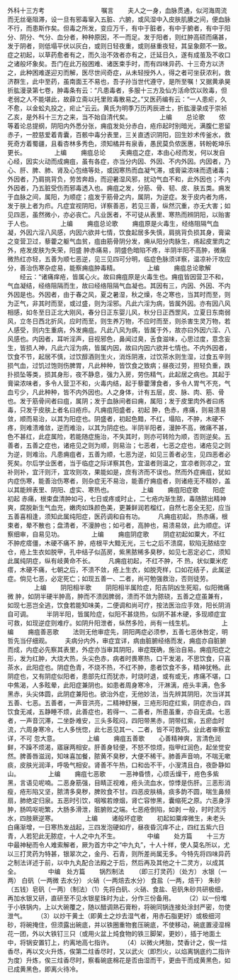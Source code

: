<!-- { "loadSidebar": true } -->
外科十三方考
　　
　　
　　
　　嘱言
　　夫人之一身，血脉贯通，似河海周流而无丝毫阻滞，设一旦有邪毒窜入五脏、六腑，或风湿中入皮肤肌腠之间，便血脉不行，而患斯作矣。但毒之所发，变应万千，有中于脏者，有中于腑者，有中于阳分、阴分、气分、血分者，种种原因，不一而足。发于阳者，则红肿高硕而痛甚，发于阴者，则低塌平伏以灰白，或则日轻夜重，或则昼重夜轻，其呈象颇不一致。症之初起，以草药愈者有之，而久治不效者亦有之，迁延日久，遂有成茧及不收口之诸般坏象矣。吾门在此万般困难、诸医束手时，而有四味异药、十三奇方以济之，此种困难遂迎刃而解，医尽世间奇症，从未轻授外人，得之者可坐获浓利，救济群生，此中至药，虽南面王不易也，吾子孙当世代遵守，是所至嘱！又据黄承昊折肱漫录第七卷，肿毒条有云：“凡患毒者，多服十三方及仙方活命饮以败毒，但老弱之人不能堪此，故薛立斋以托里败毒散易之。”又医药编有云：“一人患疟，久不愈，以金蚣丸投之，疟止”云云。黄氏为明季万历丙辰进士，折肱漫录成于崇祯乙亥，是外科十三方之来，当不始自清代矣。
　　
　　上编
　　总论歌
　　侬等着论总提纲，阴阳内外悉分张，痈疽发处分赤白，疮疖起时别暗光，满腹仁恩留赤子，一腔慈爱着青囊，百骸中毒分表里，三关直透识阴阳，回生妙术传釜水，救死奇方着蜀疆，且看杏林多秀色，须知橘井有泉香，愚民莫负侬医惠，转盼乾坤乐更长。
　　
　　上编
　　痈疽总论
　　夫痈疽之症，本由心经而发，何以发自心经，因实火动而成痈疽，虽有各症，亦当分内因、外因、不内外因。内因者，乃心、肝、脾、肺、肾及心包络等处，或因寒热而血凝气滞，或膏粱浓味而遗诸毒；外因者，乃肩挑背负，劳苦奔趋，而迎暑湿风邪，扰动气血不和，此外因也；不内外因者，乃五脏受伤而邪毒透入也。痈疽之发，分筋、骨、韧、皮、肤五类。痈发于血脉之间，属阳，为顺症；疽发于筋骨之内，属阴，为逆症。发于皮内者为疡，发于肤上者为疖。凡症宜视阴阳，详察善恶，若见三善，纵然沉重，亦无大害；如见四恶，虽然微小，亦必丧亡。凡业医者，不可徒从表里、寒热而辨阴阳，以贻害于人也。
　　
　　上编
　　痈疽总论歌
　　痈疽原是火毒生，经络阻隔气血凝，外因六淫八风感，内因六欲并七情，饮食起居多失慎，肩挑背负损其身，膏粱之变营卫过，藜藿之躯气血贫，疽由筋骨阴分发，痈从阳分肉脉生，疡起皮里肉之外，疮发皮肤为失荣，阳盛 肿赤痛易，阴盛色暗陷不疼，半阴半阳不高肿，微痛微热红亦轻，五善为顺七恶逆，见三见四可分明，临症色脉须详察，温凉补汗攻应分，善治伤寒杂症易，能察痈疽肿毒精。
　　
　　上编
　　痈疽总论歌解
　　经云：“诸痛痒疮，皆属心火。故曰痈疽原是火毒生也。痈疽皆因营卫不和，气血凝结，经络阻隔而生，故曰经络阻隔气血凝也。其因有三，内因、外因、不内外因是也。外因者，由于春之风，夏之暑湿，秋之燥，冬之寒也，当其时而至，则为正气，非其时而至，或过盛，则为淫邪。凡此六淫为病，皆属外因。亦有因八风相感，如冬至日正北大刚风，春分日正东婴儿风，秋分日正西罡风，立夏日东南弱风，立冬日西北折风，应时而至，则生养万物，不应时而至，则杀害生灵万物，若人感受，则内生重病，外发痈疽。凡此八风为病，皆属于外，故亦曰外因六淫、八风感也。内因者，耳听淫声，目视邪色，鼻闻过臭，舌食滋味，心思过度，意念妄生，皆损人神，凡此六淫为病，皆属内因，故曰内因六欲并七情也。不内外因者，饮食不节，起居不慎，过饮醇酒则生火，消烁阴液，过饮茶水则生湿，过食五辛则损气血，过饥过饱则伤脾胃，凡此种种，皆饮食之致病；昼夜过劳，担轻负重，跌扑损坠等类，损其身形，夜不静息，强力入房，劳伤精气，此起居之病也。其起于膏粱浓味者，多令人营卫不和，火毒内结，起于藜藿薄食者，多令人胃气不充，气血亏少，凡此种种，皆不内外因也。人之身体，计有五层，皮、脉、肉、筋、骨也。发于筋骨间者曰疽，属阴；发于血脉间者曰痈，属阳；发于皮里肉外者曰疡毒，只发于皮肤上者名曰疮疖。凡痈疽阳盛者，初起 肿，色赤，疼痛，则易溃易敛，顺而易治，以其为阳症也。阴盛者，初起色黯，不红，塌陷，不肿，木硬不疼，则难溃难敛，逆而难治，以其为阴症也。半阴半阳者，漫肿不高，微痛不甚，色不甚红，此症属险，若能随症施治，不失其时，则亦可转险为顺，否则逆矣。五善者，五善之症也，诸疮见之则为顺，则易治；七恶者，七恶之症也，诸疮见之则为逆，则难治。凡患痈疽者，五善为顺，七恶为逆，如见三善者必生，见四恶者必死矣。尔后学业医者，当于临症之际详察其色，宜温者则温之，宜凉者则凉之，宜补则补，宜汗则汗，宜攻则攻，果能如是，庶有济而不误也。然而外症痈疽，犹如内症伤寒，能善治伤寒者，则杂症无不易治，能善疗痈疽者，则诸疮无不精妙，盖以其能辨表里、阴阳、虚实、寒热也。
　　
　　上编
　　痈疽阳症歌
　　阳症初起 赤痛，根束盘清肿如弓，七日或疼或时止，二七疮内渐生脓，毒随脓出精神爽，腐脱新生气血充，嫩肉如珠颜色美，更兼鲜润若榴红，自然七恶全无犯，应当五善喜相逢，须知此属纯阳症，医药调和自有功。
　　凡痈疽初起， 热赤痛，根束者，晕不散也；盘清者，不漫肿也；如弓者，高肿也，易溃易敛，此为顺症。详察细审，自易见功。
　　
　　上编
　　痈疽阴症歌
　　阴症初起如粟大，不红不肿疙瘩僵，木硬不痛不 肿，疮根平大黯无光，三七之后不溃腐，软陷无脓结空仓，疮上生衣如脱甲，孔中结子似菡房，紫黑脓稀多臭秽，如见七恶定必亡，须知此属纯阴症，纵有岐黄命不长。
　　凡痈疽初起，不红不肿，不 热，状似粟米疙瘩，木硬不痛，七朝之后，不溃不敛，疮上生衣，如脱壳样，口如花结子，此属逆症。倘见七恶，必定死亡；如现五善一、二者，尚可勉强救治，否则徒劳。
　　
　　上编
　　阴阳相半歌
　　阴阳相半属险症，阳吉阴凶生死昭，似阳微痛微 肿，如阴半硬半肿高，肿而不溃因脾弱，溃而不敛为脓硗，五善之症虽兼有，如现七恶岂全逃，饮食若能知味美，二便调和尚可疗，按法医治应手效，阳长阴消自可调。
　　半阴半阳，皆属险症，似阳不甚烧热，似阴不甚木硬，多现顺症宜可救，如现逆症则难疗。如阴升阳泄者，纵然多险，尚有一线生机。
　　
　　上编
　　痈疽善恶歌
　　法则无他审症先，阴阳两症必须参，五善七恶休咎定，明哲先当仔细观。
　　夫病分内外，审症宜详，病由脏腑经络而发，痈疽亦自脏腑而成，内症必先察其表里，外症亦当审其阴阳，审症既确，施治自易。痈疽阳症之形，发为红肿，大烧大热，头尖色赤，病者时畏寒热，口干发渴，不思饮食，只喜茶水，此阳症也。阴症色青，不烧不热，不红不肿，患者饮食不多，精神犹畅。此阴症也，又有阴症似阳者，患部先红而犹赤，时烧时退，或有或无，疼痛不堪，口中焦渴，人多眩晕，此阳症兼阴也。如患者周身寒冷， 汗淋漓，疮头丰满，色多黑赤，头尖体圆，此阴症兼阳也。欲治外症，无他妙法，当先辨其阴阳，次当详其五善、七恶。五善者，一声音洪亮，二精神舒展，三疮形阳症红紫，阴症赤白，四饮食无减，五静睡不烦，此善症也，若得一、二善者，所患虽重，亦自无虞。七恶者，一声音沉滞，二坐卧难安，三头多眩闷，四阳带黑赤，阴带红紫，五瘀血时流，六周身寒冷，七人多恍惚，此七恶见其一、二者，皆不可救药。业此者审察宜详，不可 忽大意。
　　
　　上编
　　痈疽五善歌
　　心善精神爽，言清色润鲜，不躁不烦渴，寤寐两相安。肝善身轻便，不怒不惊烦，指甲红润色，起坐觉安然。脾善唇滋润，知味喜加餐，脓黄不臭秽，大便不稀干。肺善声音响，不喘无嗽痰，皮肤光润泽，呼吸气相安。肾善不午热，口和齿不干，小溲清且白，夜卧静如山。
　　
　　上编
　　痈疽七恶歌
　　一恶神昏愦，心烦舌燥干，疮色多紫黑，言语见呢喃。二恶身筋强，目睛正视难，疮头流血水，惊悸是伤肝。三恶形消瘦，疮形陷又坚，脓清多臭秽，脾败食不甘。四恶皮肤槁，痰多韵不圆，喘生鼻频扇，肺绝定归泉。五恶时引饮，咽喉若燎烟，肾亡容惨黑，囊缩死之原。六恶身浮肿，肠鸣呕呃繁，大肠多滑泄，脏腑败之端。七恶疮倒陷，如剥 一般，时时流污水，四肢厥逆寒。
　　
　　上编
　　诸般坏症歌
　　初起如粟痒微生，未老头白痛渐增，一日寒热发战起，三四发泡硬如疔，昼夜昏沉痒不止，四红五紫六日青，人若犯此无脓症，十人之中九不生。
　　
　　中编
　　处方篇
　　十三方中最神秘而令人难索解者，厥为首方中之“中九丸”，十人十样，使人莫名所以，尤以三打灵药为特甚，银翠次之，金丹、石青，则所差尚属无多。今特先将四味异药之制法详述于前，以中九丸配合法殿之于后，然后再及其他之十二灵方，以成其全。
　　
　　中编　处方篇
　　锅烈制法
　　（即三打灵药）（处方） 水银（一两） 白矾（一两微 去水分） 火硝（一两焙去水分） 食盐（一两，焙干） 朱砂（五钱）皂矾（一两）（制法）（1）先将白矾、火硝、食盐、皂矾朱砂共研极细，再加水银又研，直研至不见水银星珠时为止，分作三份备用。
　　（2）以一份堆于小铁锅内，上以大碗覆之，随以醋调熟石膏粉，将碗同锅连接处涂封严密，勿使泄气。
　　（3）以炒干黄土（即黄土之炒去湿气者，用赤石脂更好）或极细河砂，将碗掩住，但须露出碗底，并以铁圈重物套压碗底，不使移动，碗底置浸湿棉花一团，外以大铁钉三只（或用火盆上炖食物的铁三脚架，更妙），插于地面土中，将锅安置钉上，约离地高七指许。
　　（4）以微火烤胎，焚香计之，俟一炷香尽，再以文火升炼，俟第二炷香尽时，又以武火（即烈火，以焰离锅底约二指许为度）升炼，俟三炷香尽时，察看碗底棉花是否由湿而干，更由干而成黄黑色，如已成黄黑色，即离火待冷。
